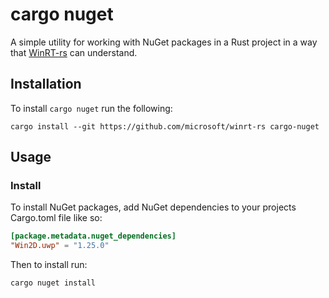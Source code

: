 # cargo nuget

A simple utility for working with NuGet packages in a Rust project in a way that [WinRT-rs](https://github.com/microsoft/winrt-rs) can understand. 

## Installation

To install `cargo nuget` run the following:

```
cargo install --git https://github.com/microsoft/winrt-rs cargo-nuget
```

## Usage

### Install

To install NuGet packages, add NuGet dependencies to your projects Cargo.toml file like so:

```toml
[package.metadata.nuget_dependencies]
"Win2D.uwp" = "1.25.0"
```

Then to install run:

```
cargo nuget install
```